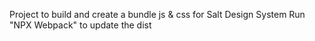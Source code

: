Project to build and create a bundle js & css for Salt Design System
Run "NPX Webpack" to update the dist
